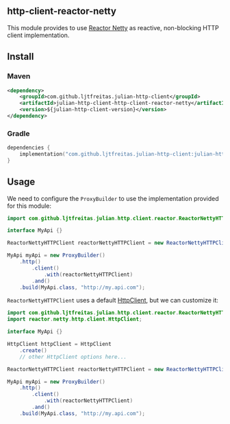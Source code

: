 ## http-client-reactor-netty

This module provides to use [Reactor Netty](https://projectreactor.io/docs/netty/release/reference/index.html) as reactive, non-blocking HTTP client implementation.

## Install

### Maven
```xml
<dependency>
    <groupId>com.github.ljtfreitas.julian-http-client</groupId>
    <artifactId>julian-http-client-http-client-reactor-netty</artifactId>
    <version>${julian-http-client-version}</version>
</dependency>
```

### Gradle
```kotlin
dependencies {
    implementation("com.github.ljtfreitas.julian-http-client:julian-http-client-reactor-netty:$julianHttpClientVersion")
}
```

## Usage

We need to configure the `ProxyBuilder` to use the implementation provided for this module:

```java
import com.github.ljtfreitas.julian.http.client.reactor.ReactorNettyHTTPClient;

interface MyApi {}

ReactorNettyHTTPClient reactorNettyHTTPClient = new ReactorNettyHTTPClient();

MyApi myApi = new ProxyBuilder()
    .http()
        .client()
            .with(reactorNettyHTTPClient)
        .and()
    .build(MyApi.class, "http://my.api.com");
```

`ReactorNettyHTTPClient` uses a default [HttpClient](https://projectreactor.io/docs/netty/release/api/reactor/netty/http/client/HttpClient.html), but we can customize it:

```java
import com.github.ljtfreitas.julian.http.client.reactor.ReactorNettyHTTPClient;
import reactor.netty.http.client.HttpClient;

interface MyApi {}

HttpClient httpClient = HttpClient
    .create()
    // other HttpClient options here...

ReactorNettyHTTPClient reactorNettyHTTPClient = new ReactorNettyHTTPClient(httpClient);

MyApi myApi = new ProxyBuilder()
    .http()
        .client()
            .with(reactorNettyHTTPClient)
        .and()
    .build(MyApi.class, "http://my.api.com");
```
